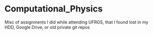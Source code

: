 # Computational_Physics

Misc of assignments I did while attending UFRGS, that I found lost in my HDD, Google Drive, or old private git repos
